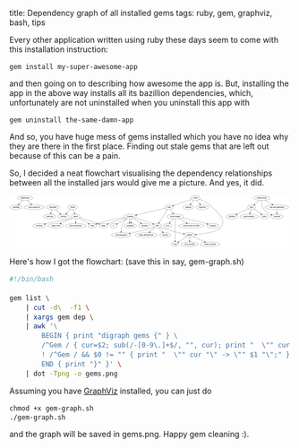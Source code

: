 title: Dependency graph of all installed gems
tags: ruby, gem, graphviz, bash, tips


Every other application written using ruby these days seem to come with this
installation instruction:

    gem install my-super-awesome-app

and then going on to describing how awesome the app is. But, installing the app
in the above way installs all its bazillion dependencies, which, unfortunately
are not uninstalled when you uninstall this app with

    gem uninstall the-same-damn-app

And so, you have huge mess of gems installed which you have no idea why they
are there in the first place. Finding out stale gems that are left out because
of this can be a pain.

So, I decided a neat flowchart visualising the dependency relationships between
all the installed jars would give me a picture. And yes, it did.

![Gem dependency graph](/img/gem-dependency-graph.png)

Here's how I got the flowchart: (save this in say, gem-graph.sh)

```bash
#!/bin/bash

gem list \
    | cut -d\  -f1 \
    | xargs gem dep \
    | awk '\
        BEGIN { print "digraph gems {" } \
        /^Gem / { cur=$2; sub(/-[0-9\.]+$/, "", cur); print "  \"" cur "\";" } \
        ! /^Gem / && $0 != "" { print "  \"" cur "\" -> \"" $1 "\";" } \
        END { print "}" }' \
    | dot -Tpng -o gems.png
```

Assuming you have [GraphViz](http://www.graphviz.org/) installed, you can just
do

    chmod +x gem-graph.sh
    ./gem-graph.sh

and the graph will be saved in gems.png. Happy gem cleaning :).
